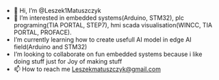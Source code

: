- 👋 Hi, I’m @Leszek1Matuszczyk
- 👀 I’m interested in embedded systems(Arduino, STM32), plc programing(TIA PORTAL, STEP7), hmi scada visualisation(WINCC, TIA PORTAL, PROFACE).
- I’m currently learning how to create usefull AI model in edge AI field(Arduino and STM32)
- I’m looking to collaborate on fun embedded systems because i like doing stuff just for Joy of making stuff
- 📫 How to reach me   Leszekmatuszczyk@gmail.com 

<!---
Leszek1Matuszczyk/Leszek1Matuszczyk is a ✨ special ✨ repository because its `README.md` (this file) appears on your GitHub profile.
You can click the Preview link to take a look at your changes.
--->
